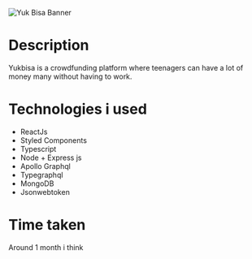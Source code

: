 <img src="https://res.cloudinary.com/alfin-software/image/upload/v1630037140/Yuk%20Bisa/logo/logo_ijypxc.svg"
alt="Yuk Bisa Banner"
style="margin:auto; display:block;margin-bottom:30px"/>

# Description
Yukbisa is a crowdfunding platform where teenagers can have a lot of money many without having to work.

# Technologies i used
* ReactJs
* Styled Components
* Typescript
* Node + Express js
* Apollo Graphql
* Typegraphql
* MongoDB
* Jsonwebtoken

# Time taken
Around 1 month i think
